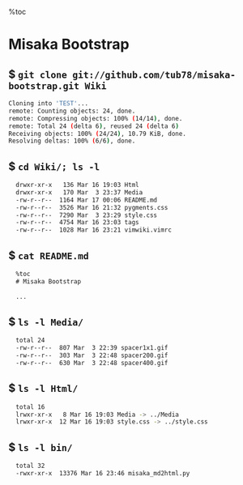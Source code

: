 
%toc

# Misaka Bootstrap

## $ `git clone git://github.com/tub78/misaka-bootstrap.git Wiki`

```bash
Cloning into 'TEST'...
remote: Counting objects: 24, done.
remote: Compressing objects: 100% (14/14), done.
remote: Total 24 (delta 6), reused 24 (delta 6)
Receiving objects: 100% (24/24), 10.79 KiB, done.
Resolving deltas: 100% (6/6), done.
```


## $ `cd Wiki/; ls -l`

```bash
  drwxr-xr-x   136 Mar 16 19:03 Html
  drwxr-xr-x   170 Mar  3 23:37 Media
  -rw-r--r--  1164 Mar 17 00:06 README.md
  -rw-r--r--  3526 Mar 16 21:32 pygments.css
  -rw-r--r--  7290 Mar  3 23:29 style.css
  -rw-r--r--  4754 Mar 16 23:03 tags
  -rw-r--r--  1028 Mar 16 23:21 vimwiki.vimrc
```


## $ `cat README.md`

```markdown
  %toc
  # Misaka Bootstrap
 
  ...


```


## $ `ls -l Media/`

```bash
  total 24
  -rw-r--r--  807 Mar  3 22:39 spacer1x1.gif
  -rw-r--r--  303 Mar  3 22:48 spacer200.gif
  -rw-r--r--  630 Mar  3 22:48 spacer400.gif
```

## $ `ls -l Html/`

```bash
  total 16
  lrwxr-xr-x   8 Mar 16 19:03 Media -> ../Media
  lrwxr-xr-x  12 Mar 16 19:03 style.css -> ../style.css
```


## $ `ls -l bin/`

```bash
  total 32
  -rwxr-xr-x  13376 Mar 16 23:46 misaka_md2html.py
```


